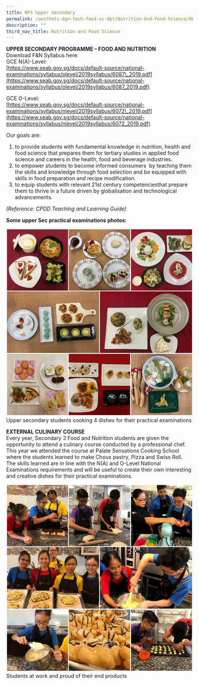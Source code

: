 ```yaml
---
title: NFS Upper Secondary
permalink: /aestheti-dgn-tech-food-sc-dpt/Nutrition-And-Food-Science/NFS-Upper-Secondary/
description: ""
third_nav_title: Nutrition and Food Science
---
```

**UPPER SECONDARY PROGRAMME – FOOD AND NUTRITION**  
Download F&N Syllabus here:  
GCE N(A)-Level:  
[https://www.seab.gov.sg/docs/default-source/national-examinations/syllabus/olevel/2019syllabus/6087\_2019.pdf](https://www.seab.gov.sg/docs/default-source/national-examinations/syllabus/olevel/2019syllabus/6087_2019.pdf)

GCE O-Level:  
[https://www.seab.gov.sg/docs/default-source/national-examinations/syllabus/nlevel/2019syllabus/6072\_2019.pdf](https://www.seab.gov.sg/docs/default-source/national-examinations/syllabus/nlevel/2019syllabus/6072_2019.pdf)

Our goals are:

1.  to provide students with fundamental knowledge in nutrition, health and food science that prepares them for tertiary studies in applied food science and careers in the health, food and beverage industries.
2.  to empower students to become informed consumers  by teaching them the skills and knowledge through food selection and be equipped with skills in food preparation and recipe modification.
3.  to equip students with relevant 21st century competenciesthat prepare them to thrive in a future driven by globalisation and technological advancements.

_(Reference: CPDD Teaching and Learning Guide)_

**Some upper Sec practical examinations photos:**

![](/images/Our%20Curriculum/Departments/Aesthetics,%20Design%20Technology/Nutrition%20And%20Food%20Science/Upper%20Secondary/U1.jpg)Upper secondary students cooking 4 dishes for their practical examinations

**EXTERNAL CULINARY COURSE**  
Every year, Secondary 3 Food and Nutrition students are given the opportunity to attend a culinary course conducted by a professional chef. This year we attended the course at Palate Sensations Cooking School where the students learned to make Choux pastry, Pizza and Swiss Roll. The skills learned are in line with the N(A) and O-Level National Examinations requirements and will be useful to create their own interesting and creative dishes for their practical examinations.

![](/images/Our%20Curriculum/Departments/Aesthetics,%20Design%20Technology/Nutrition%20And%20Food%20Science/Upper%20Secondary/U2.jpg)Students at work and proud of their end products